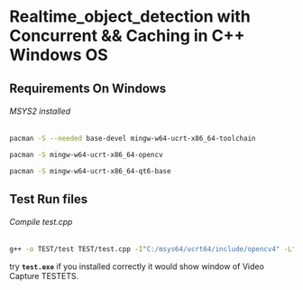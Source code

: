 # Realtime_object_detection with Concurrent && Caching in C++ Windows OS

## Requirements On Windows
###### MSYS2 installed
```bash
pacman -S --needed base-devel mingw-w64-ucrt-x86_64-toolchain
```
```bash
pacman -S mingw-w64-ucrt-x86_64-opencv
```
```bash
pacman -S mingw-w64-ucrt-x86_64-qt6-base
```

## Test Run files
###### Compile test.cpp
```bash
g++ -o TEST/test TEST/test.cpp -I"C:/msys64/ucrt64/include/opencv4" -L"C:/msys64/ucrt64/lib" -lopencv_core -lopencv_imgproc -lopencv_highgui -lopencv_videoio
```
try __```test.exe```__ if you installed correctly it would show window of Video Capture TESTETS.